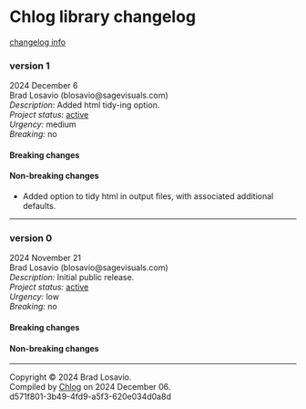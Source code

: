 
  <body>
    <h1>
      Chlog library changelog
    </h1><a href="https://github.com/blosavio/chlog">changelog info</a>
    <section>
      <h3>
        version 1
      </h3>
      <p>
        2024 December 6<br>
        Brad Losavio (blosavio@sagevisuals.com)<br>
        <em>Description:</em> Added html tidy-ing option.<br>
        <em>Project status:</em> <a href="https://github.com/metosin/open-source/blob/main/project-status.md">active</a><br>
        <em>Urgency:</em> medium<br>
        <em>Breaking:</em> no
      </p>
      <p></p>
      <div>
        <h4>
          Breaking changes
        </h4>
        <ul></ul>
        <h4>
          Non-breaking changes
        </h4>
        <ul>
          <li>
            <div>
              Added option to tidy html in output files, with associated additional defaults.
            </div>
          </li>
        </ul>
      </div>
      <hr>
    </section>
    <section>
      <h3>
        version 0
      </h3>
      <p>
        2024 November 21<br>
        Brad Losavio (blosavio@sagevisuals.com)<br>
        <em>Description:</em> Initial public release.<br>
        <em>Project status:</em> <a href="https://github.com/metosin/open-source/blob/main/project-status.md">active</a><br>
        <em>Urgency:</em> low<br>
        <em>Breaking:</em> no
      </p>
      <p></p>
      <div>
        <h4>
          Breaking changes
        </h4>
        <ul></ul>
        <h4>
          Non-breaking changes
        </h4>
        <ul></ul>
      </div>
      <hr>
    </section>
    <p id="page-footer">
      Copyright © 2024 Brad Losavio.<br>
      Compiled by <a href="https://github.com/blosavio/chlog">Chlog</a> on 2024 December 06.<span id="uuid"><br>
      d571f801-3b49-4fd9-a5f3-620e034d0a8d</span>
    </p>
  </body>
</html>
